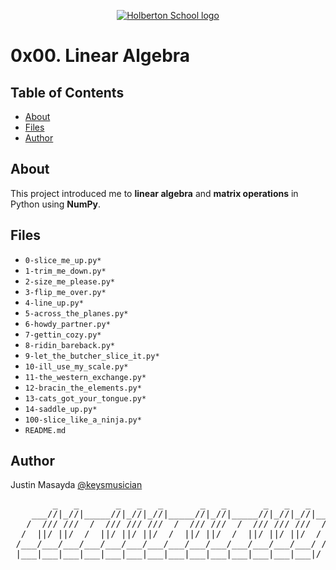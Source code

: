 <p align="center">
  <a href=#>
    <img src="https://user-images.githubusercontent.com/74752740/175812508-dc2482bf-bd5b-4c0a-b075-1bede95c488e.png" alt="Holberton School logo">
  </a>
</p>

# 0x00. Linear Algebra

## Table of Contents
* [About](#about)
* [Files](#files)
* [Author](#author)

## About
This project introduced me to **linear algebra** and **matrix operations** in Python using **NumPy**.

## Files
* `0-slice_me_up.py*`
* `1-trim_me_down.py*`
* `2-size_me_please.py*`
* `3-flip_me_over.py*`
* `4-line_up.py*`
* `5-across_the_planes.py*`
* `6-howdy_partner.py*`
* `7-gettin_cozy.py*`
* `8-ridin_bareback.py*`
* `9-let_the_butcher_slice_it.py*`
* `10-ill_use_my_scale.py*`
* `11-the_western_exchange.py*`
* `12-bracin_the_elements.py*`
* `13-cats_got_your_tongue.py*`
* `14-saddle_up.py*`
* `100-slice_like_a_ninja.py*`
* `README.md`

## Author
Justin Masayda [@keysmusician](https://github.com/keysmusician)
<pre align="center">
        _   _       _   _   _       _   _       _   _   _     
    ___//|_//|_____//|_//|_//|_____//|_//|_____//|_//|_//|___ 
   /  /// ///  /  /// /// ///  /  /// ///  /  /// /// ///  / |
  /  ||/ ||/  /  ||/ ||/ ||/  /  ||/ ||/  /  ||/ ||/ ||/  / / 
 /___/___/___/___/___/___/___/___/___/___/___/___/___/___/ /  
 |___|___|___|___|___|___|___|___|___|___|___|___|___|___|/   
 
</pre>
<p><span style="font-family: 'Lucida Console'; line-height: 14px; font-size: 14px; display: inline-block;">&nbsp;</span></p>
